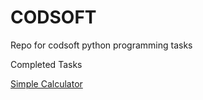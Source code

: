 # CODSOFT
Repo for codsoft python programming tasks

Completed Tasks 

[Simple Calculator](TASK2.py)

